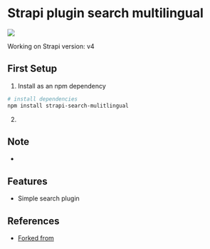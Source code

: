 # Strapi plugin search multilingual

![](https://github.com/peterbarretto/strapi-search-multilingual)

Working on Strapi version: v4

## First Setup

1. Install as an npm dependency

```bash
# install dependencies
npm install strapi-search-mulitlingual

```

2. 

## Note

- 
## Features

- Simple search plugin

## References

- [Forked from ](pdalvi1893/strapi-strapi-search-multilingual)
